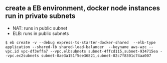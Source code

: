 ## create a EB environment, docker node instances run in private subnets

* NAT: runs in public subnet
* ELB: runs in public subnets

`$ eb create -v --debug express-ts-starter-docker-shared  --elb-type application --shared-lb shared-load-balancer  --keyname aws-wzc --vpc.id vpc-df3effa7 --vpc.elbsubnets subnet-4ffcd115,subnet-934715ea --vpc.ec2subnets subnet-0ae3a151f5ee36821,subnet-02c7f8301c74aa007`